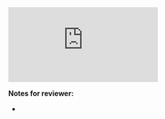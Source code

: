 <!-- Change the ## to your pull request number -->
![Coverage Badge](https://img.shields.io/endpoint?url=https://gist.githubusercontent.com/matheusjardimb/f17f5787f5b4ac05a4b5a5b73a32e446/raw/matheusjardimb/js-exact-dependency-action__pull_##.json)

**Notes for reviewer:**

*